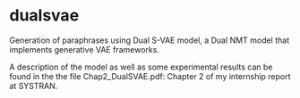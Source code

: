 # dualsvae
Generation of paraphrases using Dual S-VAE model, a Dual NMT model that implements generative VAE frameworks. <br/>

A description of the model as well as some experimental results can be found in the the file Chap2_DualSVAE.pdf: Chapter 2 of my internship report at SYSTRAN. 
